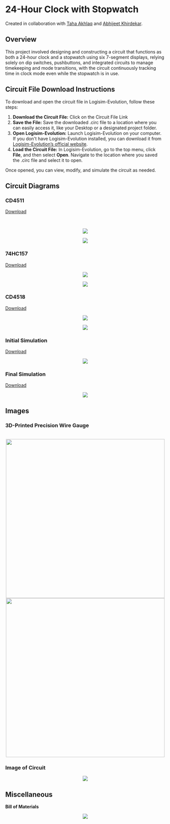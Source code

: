 # 24-Hour Clock with Stopwatch
Created in collaboration with [Taha Akhlaq](https://github.com/TahaAkhlaq) and [Abhijeet Khirdekar](https://github.com/akhirdekar).

## Overview  
This project involved designing and constructing a circuit that functions as both a 24-hour clock and a stopwatch using six 7-segment displays, relying solely on dip switches, pushbuttons, and integrated circuits to manage timekeeping and mode transitions, with the circuit continuously tracking time in clock mode even while the stopwatch is in use.

## Circuit File Download Instructions  
To download and open the circuit file in Logisim-Evolution, follow these steps:

1. **Download the Circuit File:** Click on the Circuit File Link
2. **Save the File:** Save the downloaded .circ file to a location where you can easily access it, like your Desktop or a designated project folder.
3. **Open Logisim-Evolution:** Launch Logisim-Evolution on your computer. If you don't have Logisim-Evolution installed, you can download it from [Logisim-Evolution’s official website](https://github.com/logisim-evolution/logisim-evolution).
4. **Load the Circuit File:** In Logisim-Evolution, go to the top menu, click **File**, and then select **Open**. Navigate to the location where you saved the .circ file and select it to open.

Once opened, you can view, modify, and simulate the circuit as needed.


## Circuit Diagrams

### CD4511
[Download]()

<strong></strong><br>
<p align="center">
  <img src="https://github.com/TalhaAkhlaq/ECE150-Digital-Logic-Design/blob/main/Project%203%20(24-Hour%20Clock%20with%20Stopwatch)/Project%203%20(CD4511)%20(1).png" />
</p>

<p align="center">
  <img src="https://github.com/TalhaAkhlaq/ECE150-Digital-Logic-Design/blob/main/Project%203%20(24-Hour%20Clock%20with%20Stopwatch)/Project%203%20(CD4511)%20(2).png"/>
</p>

### <strong>74HC157</strong><be>
[Download]()

<p align="center">
  <img src="https://github.com/TalhaAkhlaq/ECE150-Digital-Logic-Design/blob/main/Project%203%20(24-Hour%20Clock%20with%20Stopwatch)/Project%203%20(74HC157)%20(1).png"/>
</p>

<p align="center">
  <img src="https://github.com/TalhaAkhlaq/ECE150-Digital-Logic-Design/blob/main/Project%203%20(24-Hour%20Clock%20with%20Stopwatch)/Project%203%20(74HC157)%20(2).png" />
</p>

### <strong>CD4518</strong><be>
[Download]()

<p align="center">
  <img src="https://github.com/TalhaAkhlaq/ECE150-Digital-Logic-Design/blob/main/Project%203%20(24-Hour%20Clock%20with%20Stopwatch)/Project%203%20(CD4518)%20(1).png" />
</p>

<p align="center">
  <img src="https://github.com/TalhaAkhlaq/ECE150-Digital-Logic-Design/blob/main/Project%203%20(24-Hour%20Clock%20with%20Stopwatch)/Project%203%20(CD4518)%20(2).png" />
</p>

### <strong>Initial Simulation</strong><be>
[Download]()

<p align="center">
  <img src="https://github.com/TalhaAkhlaq/ECE150-Digital-Logic-Design/blob/main/Project%203%20(24-Hour%20Clock%20with%20Stopwatch)/Project%203%20(Initial%20Simulation).png" />
</p>

### <strong>Final Simulation</strong><be>
[Download]()

<p align="center">
  <img src="https://github.com/TalhaAkhlaq/ECE150-Digital-Logic-Design/blob/main/Project%203%20(24-Hour%20Clock%20with%20Stopwatch)/Project%203%20(Final%20Simulation).png" />
</p>

## Images

### 3D-Printed Precision Wire Gauge 

<p align="center">
  <strong></strong><br>
  <img src="https://github.com/TalhaAkhlaq/ECE150-Digital-Logic-Design/blob/main/Project%203%20(24-Hour%20Clock%20with%20Stopwatch)/Project%203%20(3D-Printed%20Precision%20Wire%20Gauge)%20(1).png" width="500" />
  <img src="https://github.com/TalhaAkhlaq/ECE150-Digital-Logic-Design/blob/main/Project%203%20(24-Hour%20Clock%20with%20Stopwatch)/Project%203%20(3D-Printed%20Precision%20Wire%20Gauge)%20(2).png" width="500" />
</p>

### <strong>Image of Circuit</strong><br>
<p align="center">
  <img src="https://github.com/TalhaAkhlaq/ECE150-Digital-Logic-Design/blob/main/Project%203%20(24-Hour%20Clock%20with%20Stopwatch)/Project%203%20(Image%20of%20Circuit).png" />
</p>

## Miscellaneous

<strong>Bill of Materials</strong><br>
<p align="center">
  <img src="https://github.com/TalhaAkhlaq/ECE150-Digital-Logic-Design/blob/main/Project%203%20(24-Hour%20Clock%20with%20Stopwatch)/Project%203%20(Bill%20of%20Materials).png" />
</p>
